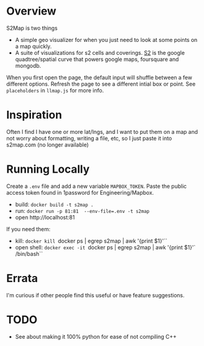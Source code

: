 Overview
========
S2Map is two things
- A simple geo visualizer for when you just need to look at some points on a map quickly.
- A suite of visualizations for s2 cells and coverings. [S2](http://code.google.com/p/s2-geometry-library/) is the google quadtree/spatial curve that powers google maps, foursquare and mongodb.

When you first open the page, the default input will shuffle between a few different options. Refresh the page to see a different intial box or point. See `placeholders` in `llmap.js` for more info.

Inspiration
===========
Often I find I have one or more lat/lngs, and I want to put them on a map and not worry about formatting, writing a file, etc, so I just paste it into s2map.com (no longer available)

Running Locally
===============

Create a `.env` file and add a new variable `MAPBOX_TOKEN`. Paste the public access token found in 1password for Engineering/Mapbox.

- build: `docker build -t s2map .`
- run: `docker run -p 81:81  --env-file=.env -t s2map`
- open http://localhost:81

If you need them:
- kill: `docker kill `docker ps | egrep s2map | awk '{print $1}'``
- open shell: `docker exec -it `docker ps | egrep s2map | awk '{print $1}'` /bin/bash``

Errata
======
I'm curious if other people find this useful or have feature suggestions.

TODO
====
- See about making it 100% python for ease of not compiling C++